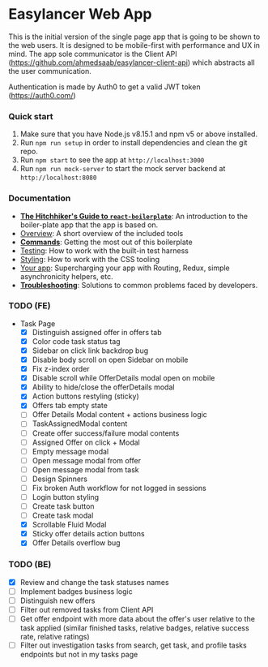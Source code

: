 # Easylancer Web App
This is the initial version of the single page app that is going to be shown to the web users. It is designed to be mobile-first with performance and UX in mind. The app sole communicator is the Client API (https://github.com/ahmedsaab/easylancer-client-api) which abstracts all the user communication. 

Authentication is made by Auth0 to get a valid JWT token (https://auth0.com/)

### Quick start

1.  Make sure that you have Node.js v8.15.1 and npm v5 or above installed.
2.  Run `npm run setup` in order to install dependencies and clean the git repo.
3.  Run `npm start` to see the app at `http://localhost:3000`
3.  Run `npm run mock-server` to start the mock server backend at `http://localhost:8080`

### Documentation

- [**The Hitchhiker's Guide to `react-boilerplate`**](docs/general/introduction.md): An introduction to the boiler-plate app that the app is based on.
- [Overview](docs/general): A short overview of the included tools
- [**Commands**](docs/general/commands.md): Getting the most out of this boilerplate
- [Testing](docs/testing): How to work with the built-in test harness
- [Styling](docs/css): How to work with the CSS tooling
- [Your app](docs/js): Supercharging your app with Routing, Redux, simple
  asynchronicity helpers, etc.
- [**Troubleshooting**](docs/general/gotchas.md): Solutions to common problems faced by developers.

### TODO (FE)

- Task Page
    - [X] Distinguish assigned offer in offers tab
    - [X] Color code task status tag
    - [X] Sidebar on click link backdrop bug
    - [X] Disable body scroll on open Sidebar on mobile
    - [X] Fix z-index order
    - [X] Disable scroll while OfferDetails modal open on mobile
    - [X] Ability to hide/close the offerDetails modal
    - [X] Action buttons restyling (sticky)
    - [X] Offers tab empty state
    - [ ] Offer Details Modal content + actions business logic
    - [ ] TaskAssignedModal content
    - [ ] Create offer success/failure modal contents
    - [ ] Assigned Offer on click + Modal 
    - [ ] Empty message modal
    - [ ] Open message modal from offer
    - [ ] Open message modal from task
    - [ ] Design Spinners
    - [ ] Fix broken Auth workflow for not logged in sessions
    - [ ] Login button styling
    - [ ] Create task button
    - [ ] Create task modal
    - [X] Scrollable Fluid Modal
    - [X] Sticky offer details action buttons
    - [X] Offer Details overflow bug
    
### TODO (BE)

- [X] Review and change the task statuses names
- [ ] Implement badges business logic
- [ ] Distinguish new offers
- [ ] Filter out removed tasks from Client API
- [ ] Get offer endpoint with more data about the offer's user relative to the task applied (similar finished tasks, relative badges, relative success rate, relative ratings)
- [ ] Filter out investigation tasks from search, get task, and profile tasks endpoints but not in my tasks page

